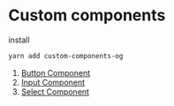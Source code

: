 # Custom components

install

```bash
yarn add custom-components-og
```

1. [Button Component](#button)
2. [Input Component](#input)
3. [Select Component](#select)
